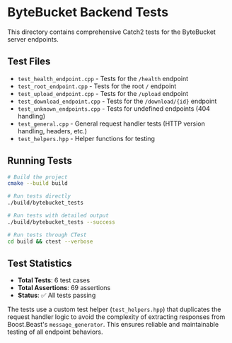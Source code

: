 # ByteBucket Backend Tests

This directory contains comprehensive Catch2 tests for the ByteBucket server endpoints.

## Test Files

- `test_health_endpoint.cpp` - Tests for the `/health` endpoint
- `test_root_endpoint.cpp` - Tests for the root `/` endpoint
- `test_upload_endpoint.cpp` - Tests for the `/upload` endpoint
- `test_download_endpoint.cpp` - Tests for the `/download/{id}` endpoint
- `test_unknown_endpoints.cpp` - Tests for undefined endpoints (404 handling)
- `test_general.cpp` - General request handler tests (HTTP version handling, headers, etc.)
- `test_helpers.hpp` - Helper functions for testing

## Running Tests

```bash
# Build the project
cmake --build build

# Run tests directly
./build/bytebucket_tests

# Run tests with detailed output
./build/bytebucket_tests --success

# Run tests through CTest
cd build && ctest --verbose
```

## Test Statistics

- **Total Tests**: 6 test cases
- **Total Assertions**: 69 assertions
- **Status**: ✅ All tests passing

The tests use a custom test helper (`test_helpers.hpp`) that duplicates the request handler logic to avoid the complexity of extracting responses from Boost.Beast's `message_generator`. This ensures reliable and maintainable testing of all endpoint behaviors.
